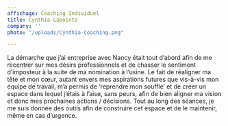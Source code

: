 ```yaml
---
affichage: Coaching Individuel
title: Cynthia Lapointe
company: ''
photo: "/uploads/Cynthia-Coaching.png"

---
```

La démarche que j’ai entreprise avec Nancy était tout d’abord afin de me recentrer sur mes désirs professionnels et de chasser le sentiment d’imposteur à la suite de ma nomination à l’usine. Le fait de réaligner ma tête et mon cœur, autant envers mes aspirations futures que vis-à-vis mon équipe de travail, m’a permis de ‘reprendre mon souffle’ et de créer un espace dans lequel j’étais à l’aise, sans peurs, afin de bien aligner ma vision et donc mes prochaines actions / décisions. Tout au long des séances, je me suis donnée des outils afin de construire cet espace et de le maintenir, même en cas d’urgence.